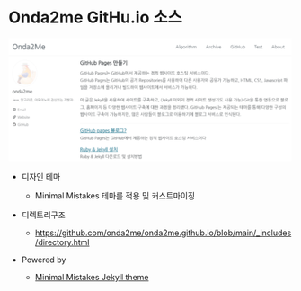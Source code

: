 # Onda2me GitHu.io 소스

[![Onda2me live preview][1]][2]

[1]: /assets/images/main/onda2me_01.PNG (live preview)
[2]: https://onda2me.github.io/

+  디자인 테마
   - Minimal Mistakes 테마를 적용 및 커스트마이징

+ 디렉토리구조
   - https://github.com/onda2me/onda2me.github.io/blob/main/_includes/directory.html

+ Powered by 
   - [Minimal Mistakes Jekyll theme](https://mmistakes.github.io/minimal-mistakes/)

